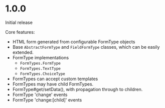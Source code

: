# 1.0.0

Initial release

Core features:

- HTML form generated from
  configurable FormType objects
- Base `AbstractFormType` and `FieldFormType` classes, which can be easily extended.
- FormType implementations
    - `FormTypes.FormType`
    - `FormTypes.TextType`
    - `FormTypes.ChoiceType`
- FormTypes can accept custom templates
- FormTypes may have child FormTypes.
- FormType#get/setData(), with propagation through to children.
- FormType 'change' events
- FormType 'change:[child]' events